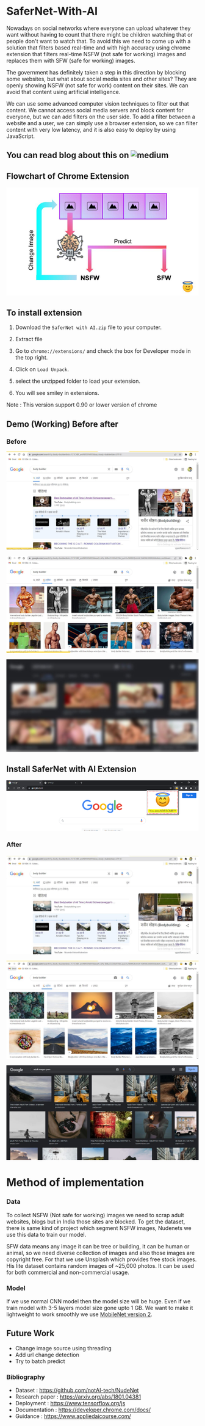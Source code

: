# SaferNet-With-AI

Nowadays on social networks where everyone can upload whatever they want without having to count that there might be children watching that or people don't want to watch that. To avoid this we need to come up with a solution that filters based real-time and with high accuracy using chrome extension that filters real-time NSFW (not safe for working) images and replaces them with SFW (safe for working) images.

The government has definitely taken a step in this direction by blocking some websites, but what about social media sites and other sites? They are openly showing NSFW (not safe for work) content on their sites. We can avoid that content using artificial intelligence.

We can use some advanced computer vision techniques to filter out that content. We cannot access social media servers and block content for everyone, but we can add filters on the user side. To add a filter between a website and a user, we can simply use a browser extension, so we can filter content with very low latency, and it is also easy to deploy by using JavaScript.

## You can read blog about this on ![medium](https://rushikeshdarge.medium.com/case-study-safernet-with-ai-29f2c41eb739)

## Flowchart of Chrome Extension
![Flowchart](https://github.com/rushidarge/SaferNet-With-AI/blob/main/images/U41ntitled%20presentation.jpg)


## To install extension

1. Download the  `SaferNet with AI.zip` file to your computer.

2. Extract file

3. Go to `chrome://extensions/` and check the box for Developer mode in the top right.

3. Click on `Load Unpack`.

4. select the unzipped folder to load your extension.

5. You will see smiley in extensions. 

Note : This version support 0.90 or lower version of chrome

## Demo (Working) Before after
### Before

![before](https://github.com/rushidarge/SaferNet-With-AI/blob/main/images/before.JPG)

![before](https://github.com/rushidarge/SaferNet-With-AI/blob/main/images/before1.JPG)

![img](https://github.com/rushidarge/SaferNet-With-AI/blob/main/images/imageedit_1_3822010435.jpg)

## Install SaferNet with AI Extension
![img](https://github.com/rushidarge/SaferNet-With-AI/blob/main/images/1_WoUNUcCUoXXnlaff5_da8g.png)


### After

![after](https://github.com/rushidarge/SaferNet-With-AI/blob/main/images/after.JPG)

![after](https://github.com/rushidarge/SaferNet-With-AI/blob/main/images/after2.JPG)


![img](https://github.com/rushidarge/SaferNet-With-AI/blob/main/images/extension%20demo2.JPG)

# Method of implementation
### Data
To collect NSFW (Not safe for working) images we need to scrap adult websites, blogs but in India those sites are blocked. To get the dataset, there is same kind of project which segment NSFW images, Nudenets we use this data to train our model.

SFW data means any image it can be tree or building, it can be human or animal, so we need diverse collection of images and also those images are copyright free. For that we use Unsplash which provides free stock images. His lite dataset contains random images of ~25,000 photos. It can be used for both commercial and non-commercial usage.


### Model
If we use normal CNN model then the model size will be huge. Even if we train model with 3-5 layers model size gone upto 1 GB.
We want to make it lightweight to work smoothly we use [MobileNet version 2](https://arxiv.org/pdf/1801.04381.pdf).

## Future Work
- Change image source using threading
- Add url change detection
- Try to batch predict

### Bibliography
- Dataset : https://github.com/notAI-tech/NudeNet
- Research paper : https://arxiv.org/abs/1801.04381
- Deployment : https://www.tensorflow.org/js
- Documentation : https://developer.chrome.com/docs/
- Guidance : https://www.appliedaicourse.com/

